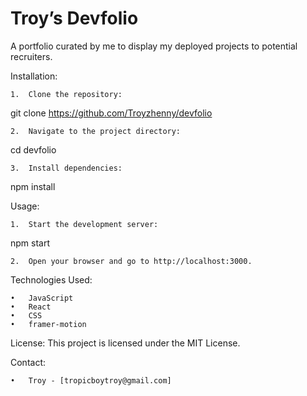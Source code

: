 # Troy’s Devfolio

A portfolio curated by me to display my deployed projects to potential recruiters.

Installation:

	1.	Clone the repository:

git clone https://github.com/Troyzhenny/devfolio


	2.	Navigate to the project directory:

cd devfolio


	3.	Install dependencies:

npm install


Usage:

	1.	Start the development server:

npm start


	2.	Open your browser and go to http://localhost:3000.


Technologies Used:

	•	JavaScript
	•	React
	•	CSS
	•	framer-motion 

License:
This project is licensed under the MIT License.

Contact:

	•	Troy - [tropicboytroy@gmail.com]

